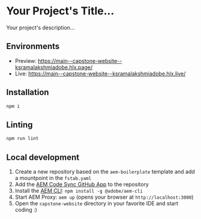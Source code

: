 # Your Project's Title...

Your project's description...

## Environments

- Preview: https://main--capstone-website--ksramalakshmiadobe.hlx.page/
- Live: https://main--capstone-website--ksramalakshmiadobe.hlx.live/

## Installation

```sh
npm i
```

## Linting

```sh
npm run lint
```

## Local development

1. Create a new repository based on the `aem-boilerplate` template and add a mountpoint in the `fstab.yaml`
1. Add the [AEM Code Sync GitHub App](https://github.com/apps/aem-code-sync) to the repository
1. Install the [AEM CLI](https://github.com/adobe/helix-cli): `npm install -g @adobe/aem-cli`
1. Start AEM Proxy: `aem up` (opens your browser at `http://localhost:3000`)
1. Open the `capstone-website` directory in your favorite IDE and start coding :)

